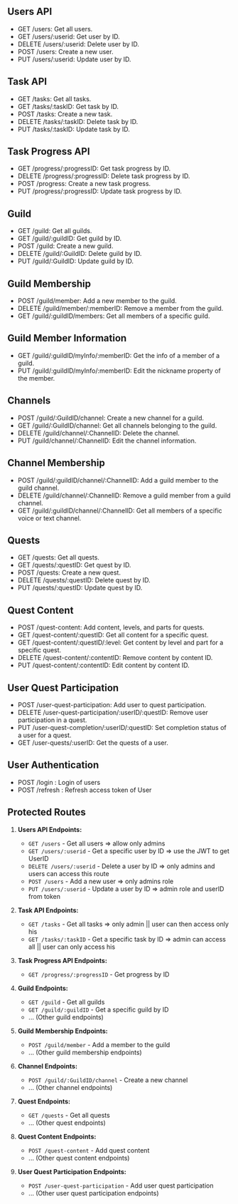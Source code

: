 ## Users API
- GET /users: Get all users.
- GET /users/:userid: Get user by ID.
- DELETE /users/:userid: Delete user by ID.
- POST /users: Create a new user.
- PUT /users/:userid: Update user by ID.


## Task API
- GET /tasks: Get all tasks.
- GET /tasks/:taskID: Get task by ID.
- POST /tasks: Create a new task.
- DELETE /tasks/:taskID: Delete task by ID.
- PUT /tasks/:taskID: Update task by ID.


## Task Progress API
- GET /progress/:progressID: Get task progress by ID.
- DELETE /progress/:progressID: Delete task progress by ID.
- POST /progress: Create a new task progress.
- PUT /progress/:progressID: Update task progress by ID.


## Guild
- GET /guild: Get all guilds.
- GET /guild/:guildID: Get guild by ID.
- POST /guild: Create a new guild.
- DELETE /guild/:GuildID: Delete guild by ID.
- PUT /guild/:GuildID: Update guild by ID.


## Guild Membership
- POST /guild/member: Add a new member to the guild.
- DELETE /guild/member/:memberID: Remove a member from the guild.
- GET /guild/:guildID/members: Get all members of a specific guild.


## Guild Member Information
- GET /guild/:guildID/myInfo/:memberID: Get the info of a member of a guild.
- PUT /guild/:guildID/myInfo/:memberID: Edit the nickname property of the member.


## Channels
- POST /guild/:GuildID/channel: Create a new channel for a guild.
- GET /guild/:GuildID/channel: Get all channels belonging to the guild.
- DELETE /guild/channel/:ChannelID: Delete the channel.
- PUT /guild/channel/:ChannelID: Edit the channel information.


## Channel Membership
- POST /guild/:guildID/channel/:ChannelID: Add a guild member to the guild channel.
- DELETE /guild/channel/:ChannelID: Remove a guild member from a guild channel.
- GET /guild/:guildID/channel/:ChannelID: Get all members of a specific voice or text channel.


## Quests
- GET /quests: Get all quests.
- GET /quests/:questID: Get quest by ID.
- POST /quests: Create a new quest.
- DELETE /quests/:questID: Delete quest by ID.
- PUT /quests/:questID: Update quest by ID.


## Quest Content
- POST /quest-content: Add content, levels, and parts for quests.
- GET /quest-content/:questID: Get all content for a specific quest.
- GET /quest-content/:questID/:level: Get content by level and part for a specific quest.
- DELETE /quest-content/:contentID: Remove content by content ID.
- PUT /quest-content/:contentID: Edit content by content ID.


## User Quest Participation
- POST /user-quest-participation: Add user to quest participation.
- DELETE /user-quest-participation/:userID/:questID: Remove user participation in a quest.
- PUT /user-quest-completion/:userID/:questID: Set completion status of a user for a quest.
- GET /user-quests/:userID: Get the quests of a user.


## User Authentication
- POST /login : Login of users
- POST /refresh : Refresh access token of User


## Protected Routes

1. **Users API Endpoints:**

   - `GET /users` - Get all users => allow only admins
   - `GET /users/:userid` - Get a specific user by ID => use the JWT to get UserID
   - `DELETE /users/:userid` - Delete a user by ID => only admins and users can access this route
   - `POST /users` - Add a new user => only admins role
   - `PUT /users/:userid` - Update a user by ID => admin role and userID from token

2. **Task API Endpoints:**

   - `GET /tasks` - Get all tasks => only admin || user can then access only his
   - `GET /tasks/:taskID` - Get a specific task by ID => admin can access all || user can only access his

3. **Task Progress API Endpoints:**

   - `GET /progress/:progressID` - Get progress by ID

4. **Guild Endpoints:**

   - `GET /guild` - Get all guilds
   - `GET /guild/:guildID` - Get a specific guild by ID
   - ... (Other guild endpoints)

5. **Guild Membership Endpoints:**

   - `POST /guild/member` - Add a member to the guild
   - ... (Other guild membership endpoints)

6. **Channel Endpoints:**

   - `POST /guild/:GuildID/channel` - Create a new channel
   - ... (Other channel endpoints)

7. **Quest Endpoints:**

   - `GET /quests` - Get all quests
   - ... (Other quest endpoints)

8. **Quest Content Endpoints:**

   - `POST /quest-content` - Add quest content
   - ... (Other quest content endpoints)

9. **User Quest Participation Endpoints:**

   - `POST /user-quest-participation` - Add user quest participation
   - ... (Other user quest participation endpoints)

